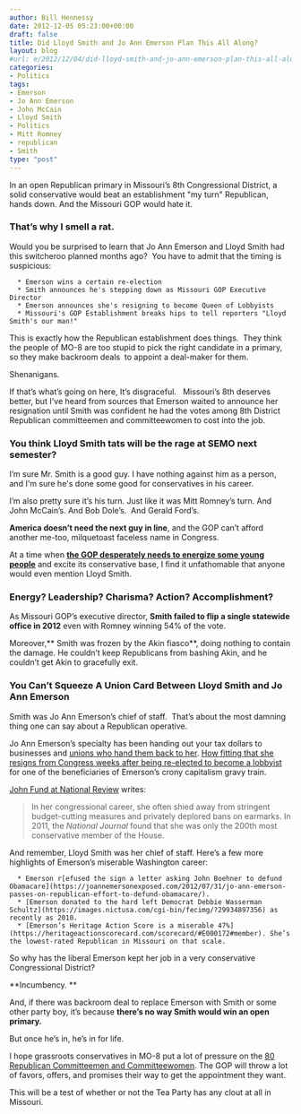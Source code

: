 ```yaml
---
author: Bill Hennessy
date: 2012-12-05 05:23:00+00:00
draft: false
title: Did Lloyd Smith and Jo Ann Emerson Plan This All Along?
layout: blog
#url: e/2012/12/04/did-lloyd-smith-and-jo-ann-emerson-plan-this-all-along/
categories:
- Politics
tags:
- Emerson
- Jo Ann Emerson
- John McCain
- Lloyd Smith
- Politics
- Mitt Romney
- republican
- Smith
type: "post"
---
```


In an open Republican primary in Missouri’s 8th Congressional District, a solid conservative would beat an establishment "my turn" Republican, hands down. And the Missouri GOP would hate it.


### That’s why I smell a rat.


Would you be surprised to learn that Jo Ann Emerson and Lloyd Smith had this switcheroo planned months ago?  You have to admit that the timing is suspicious:



	  * Emerson wins a certain re-election
	  * Smith announces he's stepping down as Missouri GOP Executive Director
	  * Emerson announces she's resigning to become Queen of Lobbyists
	  * Missouri's GOP Establishment breaks hips to tell reporters "Lloyd Smith's our man!"

This is exactly how the Republican establishment does things.  They think the people of MO-8 are too stupid to pick the right candidate in a primary, so they make backroom deals  to appoint a deal-maker for them.

Shenanigans.

If that’s what’s going on here, It’s disgraceful.   Missouri’s 8th deserves better, but I've heard from sources that Emerson waited to announce her resignation until Smith was confident he had the votes among 8th District Republican committeemen and committeewomen to cost into the job.


### You think Lloyd Smith tats will be the rage at SEMO next semester?


I’m sure Mr. Smith is a good guy. I have nothing against him as a person, and I'm sure he's done some good for conservatives in his career.

I’m also pretty sure it’s his turn. Just like it was Mitt Romney’s turn. And John McCain’s. And Bob Dole’s.  And Gerald Ford’s.

**America doesn’t need the next guy in line**, and the GOP can’t afford another me-too, milquetoast faceless name in Congress.

At a time when **[the GOP desperately needs to energize some young people](https://hennessysview.com/2012/11/07/the-conservative-base-is-dying-and-taking-freedom-with-it/)** and excite its conservative base, I find it unfathomable that anyone would even mention Lloyd Smith.


### Energy? Leadership? Charisma? Action? Accomplishment?


As Missouri GOP’s executive director, **Smith failed to flip a single statewide office in 2012** even with Romney winning 54% of the vote.

Moreover,** Smith was frozen by the Akin fiasco**, doing nothing to contain the damage. He couldn’t keep Republicans from bashing Akin, and he couldn’t get Akin to gracefully exit.


### You Can’t Squeeze A Union Card Between Lloyd Smith and Jo Ann Emerson


Smith was Jo Ann Emerson’s chief of staff.  That’s about the most damning thing one can say about a Republican operative.

Jo Ann Emerson’s specialty has been handing out your tax dollars to businesses and [unions who hand them back to her](https://bobmccarty.com/2010/05/27/jo-ann-emerson-banks-money-from-radical-unions/). [How fitting that she resigns from Congress weeks after being re-elected to become a lobbyist](https://www.nationalreview.com/corner/334694/tea-party-vs-establishment-open-missouri-house-seat-john-fund) for one of the beneficiaries of Emerson’s crony capitalism gravy train.

[John Fund at National Review](https://www.nationalreview.com/corner/334694/tea-party-vs-establishment-open-missouri-house-seat-john-fund) writes:


> In her congressional career, she often shied away from stringent budget-cutting measures and privately deplored bans on earmarks. In 2011, the _National Journal_ found that she was only the 200th most conservative member of the House.


And remember, Lloyd Smith was her chief of staff. Here’s a few more highlights of Emerson’s miserable Washington career:



	  * Emerson r[efused the sign a letter asking John Boehner to defund Obamacare](https://joannemersonexposed.com/2012/07/31/jo-ann-emerson-passes-on-republican-effort-to-defund-obamacare/).
	  * [Emerson donated to the hard left Democrat Debbie Wasserman Schultz](https://images.nictusa.com/cgi-bin/fecimg/?29934897356) as recently as 2010.
	  * [Emerson’s Heritage Action Score is a miserable 47%](https://heritageactionscorecard.com/scorecard/#E000172#member). She’s the lowest-rated Republican in Missouri on that scale.

So why has the liberal Emerson kept her job in a very conservative Congressional District?

**Incumbency. **

And, if there was backroom deal to replace Emerson with Smith or some other party boy, it’s because **there’s no way Smith would win an open primary.**

But once he’s in, he’s in for life.

I hope grassroots conservatives in MO-8 put a lot of pressure on the [80 Republican Committeemen and Committeewomen](https://www.mogop.org/resources/mo-gop/county-committees/). The GOP will throw a lot of favors, offers, and promises their way to get the appointment they want.

This will be a test of whether or not the Tea Party has any clout at all in Missouri.
